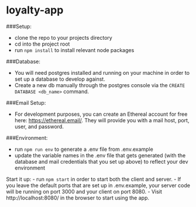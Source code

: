 # loyalty-app

###Setup:
- clone the repo to your projects directory
- cd into the project root
- run `npm install` to install relevant node packages


###Database:
- You will need postgres installed and running on your machine in order to set up a database to develop against.
- Create a new db manually through the postgres console via the `CREATE DATABASE <db_name>` command.


###Email Setup:
- For development purposes, you can create an Ethereal account for free here: https://ethereal.email/. They will provide you with a mail host, port, user, and password.


###Environment:
- run `npm run env` to generate a .env file from .env.example
- update the variable names in the .env file that gets generated (with the database and mail credentials that you set up above) to reflect your dev environment

Start it up:
	- run `npm start` in order to start both the client and server.
	- If you leave the default ports that are set up in .env.example, your server code will be running on port 3000 and your client on port 8080.
	- Visit http://localhost:8080/ in the browser to start using the app.
